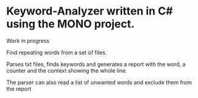 # Keyword-Analyzer written in C# using the MONO project.

Work in progress

Find repeating words from a set of files.

Parses txt files, finds keywords and generates a report with the word, a
counter and the context showing the whole line.

The parser can also read a list of unwanted words and exclude them from
the report
